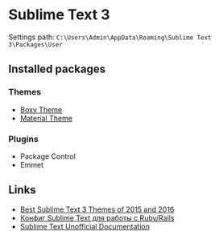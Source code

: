 Sublime Text 3
==============

Settings path: `C:\Users\Admin\AppData\Roaming\Sublime Text 3\Packages\User`

## Installed packages

### Themes

* [Boxy Theme](https://github.com/ihodev/sublime-boxy)
* [Material Theme](https://github.com/equinusocio/material-theme)

### Plugins

* Package Control
* Emmet

## Links

* [Best Sublime Text 3 Themes of 2015 and 2016](https://scotch.io/bar-talk/best-sublime-text-3-themes-of-2015-and-2016)
* [Конфиг Sublime Text для работы с Ruby/Rails](http://frey.su/sublime-config-for-rails/)
* [Sublime Text Unofficial Documentation](http://sublime-text-unofficial-documentation.readthedocs.io/en/latest/reference/settings.html)
